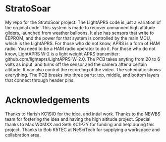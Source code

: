 # StratoSoar
My repo for the StratoSoar project. The LightAPRS code is just a variation of the orginial code. This system is made to recover unmanned high altitude gliders, launched from weather balloons. It also has sensors that write to EEPROM, and the power for that system is controlled by the main MCU, which is the LightAPRS. For those who do not know, APRS is a form of HAM radio. You need to be a HAM radio operator to do it. For those who do not know, LightAPRS W-2 is a light weight APRS transmitter: github.com/lightaprs/LightAPRS-W-2.0. The PCB takes anyting from 20 to 6 volts as input, and turns off the sensor and the camera after a certain altitude. It can also control the recording of the video. The schematic shows everything. The PCB breaks into three parts: top, middle, and bottom layers that connect through header pins.

# Acknowledgements
Thanks to Harish KC1SIO for the idea, and intial work. Thanks to the NEWBS team for fostering the idea and having the high altitude project. Special thanks to Max W0MXX and Seth KC1PZY for funding and help during this project. Thanks to Bob K5TEC at NeSciTech for supplying a workspace and collabration area. 
